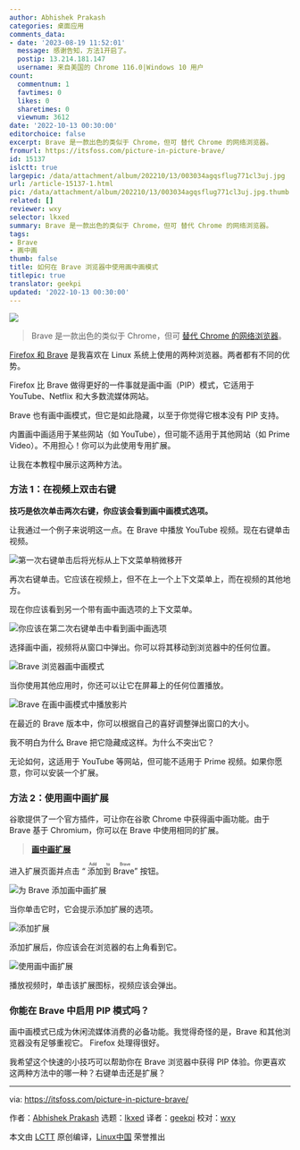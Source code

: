 ```yaml
---
author: Abhishek Prakash
categories: 桌面应用
comments_data:
- date: '2023-08-19 11:52:01'
  message: 感谢告知，方法1开启了。
  postip: 13.214.181.147
  username: 来自美国的 Chrome 116.0|Windows 10 用户
count:
  commentnum: 1
  favtimes: 0
  likes: 0
  sharetimes: 0
  viewnum: 3612
date: '2022-10-13 00:30:00'
editorchoice: false
excerpt: Brave 是一款出色的类似于 Chrome，但可 替代 Chrome 的网络浏览器。
fromurl: https://itsfoss.com/picture-in-picture-brave/
id: 15137
islctt: true
largepic: /data/attachment/album/202210/13/003034agqsflug771cl3uj.jpg
url: /article-15137-1.html
pic: /data/attachment/album/202210/13/003034agqsflug771cl3uj.jpg.thumb.jpg
related: []
reviewer: wxy
selector: lkxed
summary: Brave 是一款出色的类似于 Chrome，但可 替代 Chrome 的网络浏览器。
tags:
- Brave
- 画中画
thumb: false
title: 如何在 Brave 浏览器中使用画中画模式
titlepic: true
translator: geekpi
updated: '2022-10-13 00:30:00'
---
```


![](/data/attachment/album/202210/13/003034agqsflug771cl3uj.jpg)



> 
> Brave 是一款出色的类似于 Chrome，但可 [替代 Chrome 的网络浏览器](https://itsfoss.com/open-source-browsers-linux/)。
> 
> 
> 


[Firefox 和 Brave](https://itsfoss.com/brave-vs-firefox/) 是我喜欢在 Linux 系统上使用的两种浏览器。两者都有不同的优势。


Firefox 比 Brave 做得更好的一件事就是画中画（PIP）模式，它适用于 YouTube、Netflix 和大多数流媒体网站。


Brave 也有画中画模式，但它是如此隐藏，以至于你觉得它根本没有 PIP 支持。


内置画中画适用于某些网站（如 YouTube），但可能不适用于其他网站（如 Prime Video）。不用担心！你可以为此使用专用扩展。


让我在本教程中展示这两种方法。


### 方法 1：在视频上双击右键


**技巧是依次单击两次右键，你应该会看到画中画模式选项。**


让我通过一个例子来说明这一点。在 Brave 中播放 YouTube 视频。现在右键单击视频。


![第一次右键单击后将光标从上下文菜单稍微移开](/data/attachment/album/202210/13/003141kkjnkq0nh0o822h8.jpg)


再次右键单击。它应该在视频上，但不在上一个上下文菜单上，而在视频的其他地方。


现在你应该看到另一个带有画中画选项的上下文菜单。


![你应该在第二次右键单击中看到画中画选项](/data/attachment/album/202210/13/003147ftmekicetmmt6rep.jpg)


选择画中画，视频将从窗口中弹出。你可以将其移动到浏览器中的任何位置。


![Brave 浏览器画中画模式](/data/attachment/album/202210/13/003153lce1nsnt6kt6sifl.jpg)


当你使用其他应用时，你还可以让它在屏幕上的任何位置播放。


![Brave 在画中画模式中播放影片](/data/attachment/album/202210/13/003200ea3axabrxz38ddd4.jpg)


在最近的 Brave 版本中，你可以根据自己的喜好调整弹出窗口的大小。


我不明白为什么 Brave 把它隐藏成这样。为什么不突出它？


无论如何，这适用于 YouTube 等网站，但可能不适用于 Prime 视频。如果你愿意，你可以安装一个扩展。


### 方法 2：使用画中画扩展


谷歌提供了一个官方插件，可让你在谷歌 Chrome 中获得画中画功能。由于 Brave 基于 Chromium，你可以在 Brave 中使用相同的扩展。



> 
> **[画中画扩展](https://chrome.google.com/webstore/detail/picture-in-picture-extens/hkgfoiooedgoejojocmhlaklaeopbecg/related?hl=en-US)**
> 
> 
> 


进入扩展页面并点击 “<ruby> 添加到 Brave <rt>  Add to Brave </rt></ruby>” 按钮。


![为 Brave 添加画中画扩展](/data/attachment/album/202210/13/003038jij6jip6m47edjo0.png)


当你单击它时，它会提示添加扩展的选项。


![添加扩展](/data/attachment/album/202210/13/003213sv0bi9e5b2bfheh4.jpg)


添加扩展后，你应该会在浏览器的右上角看到它。


![使用画中画扩展](/data/attachment/album/202210/13/003038brohn6n55j56neeb.png)


播放视频时，单击该扩展图标，视频应该会弹出。


### 你能在 Brave 中启用 PIP 模式吗？


画中画模式已成为休闲流媒体消费的必备功能。我觉得奇怪的是，Brave 和其他浏览器没有足够重视它。 Firefox 处理得很好。


我希望这个快速的小技巧可以帮助你在 Brave 浏览器中获得 PIP 体验。你更喜欢这两种方法中的哪一种？右键单击还是扩展？




---


via: <https://itsfoss.com/picture-in-picture-brave/>


作者：[Abhishek Prakash](https://itsfoss.com/) 选题：[lkxed](https://github.com/lkxed) 译者：[geekpi](https://github.com/geekpi) 校对：[wxy](https://github.com/wxy)


本文由 [LCTT](https://github.com/LCTT/TranslateProject) 原创编译，[Linux中国](https://linux.cn/) 荣誉推出